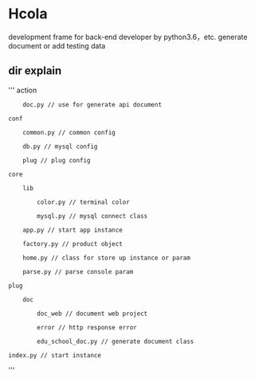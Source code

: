 # Hcola
development frame for back-end developer by python3.6，etc. generate document or add testing data
## dir explain
'''
    action

        doc.py // use for generate api document

    conf

        common.py // common config

        db.py // mysql config

        plug // plug config

    core

        lib

            color.py // terminal color

            mysql.py // mysql connect class

        app.py // start app instance

        factory.py // product object

        home.py // class for store up instance or param

        parse.py // parse console param

    plug

        doc

            doc_web // document web project
    
            error // http response error

            edu_school_doc.py // generate document class

    index.py // start instance
'''

